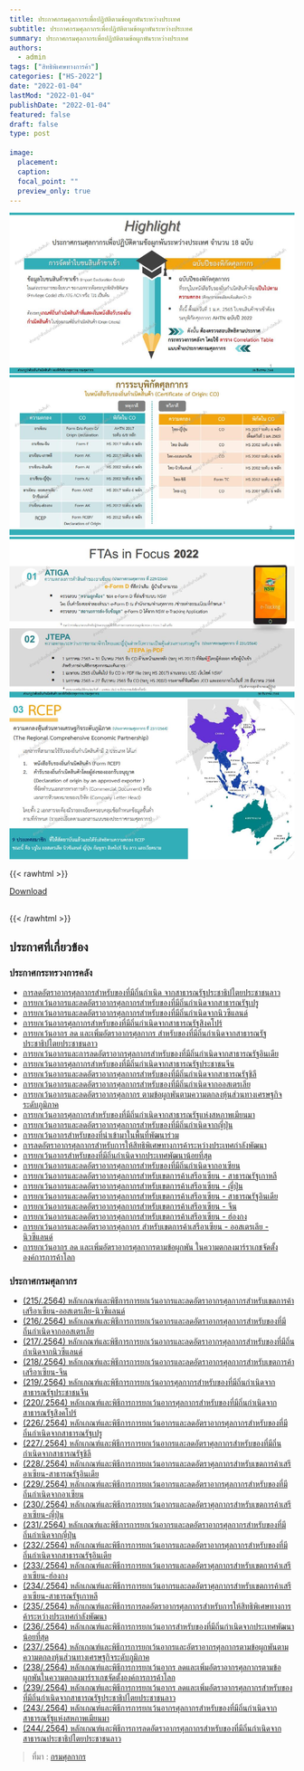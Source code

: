 ```yaml
---
title: ประกาศกรมศุลกากรเพื่อปฏิบัติตามข้อผูกพันระหว่างประเทศ
subtitle: ประกาศกรมศุลกากรเพื่อปฏิบัติตามข้อผูกพันระหว่างประเทศ
summary: ประกาศกรมศุลกากรเพื่อปฏิบัติตามข้อผูกพันระหว่างประเทศ
authors:
  - admin
tags: ["สิทธิพิเศษทางการค้า"]
categories: ["HS-2022"]
date: "2022-01-04"
lastMod: "2022-01-04"
publishDate: "2022-01-04"
featured: false
draft: false
type: post

image:
  placement:
  caption:
  focal_point: ""
  preview_only: true
---
```




![](./img/docsjpg_Page1.jpg)
![](./img/docsjpg_Page2.jpg)  
![](./img/docsjpg_Page3.jpg) 
![](./img/docsjpg_Page4.jpg) 


{{< rawhtml >}}
<br>

<div class="article-tags">
<a class="badge badge-danger" href="./docs.pdf" target="_blank" id="download_files_new">Download</a>

</div>
<br>

{{< /rawhtml >}}


## ประกาศที่เกี่ยวข้อง


### ประกาศกระทรวงการคลัง

-   [การลดอัตราอากรศุลกากรสำหรับของที่มีถิ่นกำเนิด จากสาธารณรัฐประชาธิปไตยประชาชนลาว](https://www.customs.go.th/cont_strc_download_with_docno_date.php?lang=th&top_menu=menu_homepage&current_id=142329324146505f47464a4f464b46)
-   [การยกเว้นอากรและลดอัตราอากรศุลกากรสำหรับของที่มีถิ่นกำเนิดจากสาธารณรัฐเปรู](https://www.customs.go.th/cont_strc_download_with_docno_date.php?lang=th&top_menu=menu_homepage&current_id=142329324146505f47464b47464b46)
-   [การยกเว้นอากรและลดอัตราอากรศุลกากรสำหรับของที่มีถิ่นกำเนิดจากนิวซีแลนด์](https://www.customs.go.th/cont_strc_download_with_docno_date.php?lang=th&top_menu=menu_homepage&current_id=142329324146505f47464b47464a4f)
-   [การยกเว้นอากรศุลกากรสำหรับของที่มีถิ่นกำเนิดจากสาธารณรัฐสิงคโปร์](https://www.customs.go.th/cont_strc_download_with_docno_date.php?lang=th&top_menu=menu_homepage&current_id=142329324146505f47464b47464a4e)
-   [การยกเว้นอากร ลด และเพิ่มอัตราอากรศุลกากร สำหรับของที่มีถิ่นกำเนิดจากสาธารณรัฐประชาธิปไตยประชาชนลาว](https://www.customs.go.th/cont_strc_download_with_docno_date.php?lang=th&top_menu=menu_homepage&current_id=142329324146505f47464b46464b4d)
-   [การยกเว้นอากรและการลดอัตราอากรศุลกากรสำหรับของที่มีถิ่นกำเนิดจากสาธารณรัฐอินเดีย](https://www.customs.go.th/cont_strc_download_with_docno_date.php?lang=th&top_menu=menu_homepage&current_id=142329324146505f47464b46464b4c)
-   [การยกเว้นอากรศุลกากรสำหรับของที่มีถิ่นกำเนิดจากสาธารณรัฐประชาชนจีน](https://www.customs.go.th/cont_strc_download_with_docno_date.php?lang=th&top_menu=menu_homepage&current_id=142329324146505f47464b46464b4b)
-   [การยกเว้นอากรและลดอัตราอากรศุลกากรสำหรับของที่มีถิ่นกำเนิดจากสาธารณรัฐชิลี](https://www.customs.go.th/cont_strc_download_with_docno_date.php?lang=th&top_menu=menu_homepage&current_id=142329324146505f47464b46464b4a)
-   [การยกเว้นอากรและลดอัตราอากรศุลกากรสำหรับของที่มีถิ่นกำเนิดจากออสเตรเลีย](https://www.customs.go.th/cont_strc_download_with_docno_date.php?lang=th&top_menu=menu_homepage&current_id=142329324146505f47464b46464b49)
-   [การยกเว้นอากรและลดอัตราอากรศุลกากร ตามข้อผูกพันตามความตกลงหุ้นส่วนทางเศรษฐกิจระดับภูมิภาค](https://www.customs.go.th/cont_strc_download_with_docno_date.php?lang=th&top_menu=menu_homepage&current_id=142329324146505f47464b46464b47)
-   [การยกเว้นอากรศุลกากรสำหรับของที่มีถิ่นกำเนิดจากสาธารณรัฐแห่งสหภาพเมียนมา](https://www.customs.go.th/cont_strc_download_with_docno_date.php?lang=th&top_menu=menu_homepage&current_id=142329324146505f47464b46464a4e)
-   [การยกเว้นอากรและลดอัตราอากรศุลกากรสำหรับของที่มีถิ่นกำเนิดจากญี่ปุ่น](https://www.customs.go.th/cont_strc_download_with_docno_date.php?lang=th&top_menu=menu_homepage&current_id=142329324146505f47464a4f464b4d)
-   [การยกเว้นอากรสำหรับของที่นำเข้ามาในพื้นที่พัฒนาร่วม](https://www.customs.go.th/cont_strc_download_with_docno_date.php?lang=th&top_menu=menu_homepage&current_id=142329324146505f47464a4f464b4b)
-   [การลดอัตราอากรศุลกากรสำหรับการให้สิทธิพิเศษทางการค้าระหว่างประเทศกำลังพัฒนา](https://www.customs.go.th/cont_strc_download_with_docno_date.php?lang=th&top_menu=menu_homepage&current_id=142329324146505f47464a4f464b4a)
-   [การยกเว้นอากรสำหรับของที่มีถิ่นกำเนิดจากประเทศพัฒนาน้อยที่สุด](https://www.customs.go.th/cont_strc_download_with_docno_date.php?lang=th&top_menu=menu_homepage&current_id=142329324146505f47464a4f464b49)
-   [การยกเว้นอากรและลดอัตราอากรศุลกากรสำหรับของที่มีถิ่นกำเนิดจากอาเซียน](https://www.customs.go.th/cont_strc_download_with_docno_date.php?lang=th&top_menu=menu_homepage&current_id=142329324146505f47464a4f464b47)
-   [การยกเว้นอากรและลดอัตราอากรศุลกากรสำหรับเขตการค้าเสรีอาเซียน - สาธารณรัฐเกาหลี](https://www.customs.go.th/cont_strc_download_with_docno_date.php?lang=th&top_menu=menu_homepage&current_id=142329324146505f47464a4e464b4d)
-   [การยกเว้นอากรและลดอัตราอากรศุลกากรสำหรับเขตการค้าเสรีอาเซียน - ญี่ปุ่น](https://www.customs.go.th/cont_strc_download_with_docno_date.php?lang=th&top_menu=menu_homepage&current_id=142329324146505f47464a4e464b4c)
-   [การยกเว้นอากรและลดอัตราอากรศุลกากรสำหรับเขตการค้าเสรีอาเซียน - สาธารณรัฐอินเดีย](https://www.customs.go.th/cont_strc_download_with_docno_date.php?lang=th&top_menu=menu_homepage&current_id=142329324146505f47464a4e464b4b)
-   [การยกเว้นอากรและลดอัตราอากรศุลกากรสําหรับเขตการค้าเสรีอาเซียน - จีน](https://www.customs.go.th/cont_strc_download_with_docno_date.php?lang=th&top_menu=menu_homepage&current_id=142329324146505f47464a4e464b48)
-   [การยกเว้นอากรและลดอัตราอากรศุลกากรสำหรับเขตการค้าเสรีอาเซียน - ฮ่องกง](https://www.customs.go.th/cont_strc_download_with_docno_date.php?lang=th&top_menu=menu_homepage&current_id=142329324146505f47464a4e464b4a)
-   [การยกเว้นอากรและลดอัตราอากรศุลกากร สําหรับเขตการค้าเสรีอาเซียน - ออสเตรเลีย - นิวซีแลนด์](https://www.customs.go.th/cont_strc_download_with_docno_date.php?lang=th&top_menu=menu_homepage&current_id=142329324146505f47464a4e464b47)
-   [การยกเว้นอากร ลด และเพิ่มอัตราอากรศุลกากรตามข้อผูกพัน ในความตกลงมาร์ราเกชจัดตั้งองค์การการค้าโลก](https://www.customs.go.th/cont_strc_download_with_docno_date.php?lang=th&top_menu=menu_homepage&current_id=142329324146505f47464b47464b47)

### ประกาศกรมศุลกากร

-   [(215/.2564) หลักเกณฑ์และพิธีการการยกเว้นอากรและลดอัตราอากรศุลกากรสำหรับเขตการค้าเสรีอาเซียน-ออสเตรเลีย-นิวซีแลนด์](https://www.customs.go.th/cont_strc_download_with_docno_date.php?lang=th&top_menu=menu_homepage&current_id=142329324146505f46464b47464a4f)
-   [(216/.2564) หลักเกณฑ์และพิธีการการยกเว้นอากรและลดอัตราอากรศุลกากรสำหรับของที่มีถิ่นกำเนิดจากออสเตรเลีย](https://www.customs.go.th/cont_strc_download_with_docno_date.php?lang=th&top_menu=menu_homepage&current_id=142329324146505f46464b47464b46)
-   [(217/.2564) หลักเกณฑ์และพิธีการการยกเว้นอากรและลดอัตราอากรศุลกากรสำหรับของที่มีถิ่นกำเนิดจากนิวซีแลนด์](https://www.customs.go.th/cont_strc_download_with_docno_date.php?lang=th&top_menu=menu_homepage&current_id=142329324146505f46464b47464b47)
-   [(218/.2564) หลักเกณฑ์และพิธีการการยกเว้นอากรและลดอัตราอากรศุลกากรสำหรับเขตการค้าเสรีอาเซียน-จีน](https://www.customs.go.th/cont_strc_download_with_docno_date.php?lang=th&top_menu=menu_homepage&current_id=142329324146505f46464b47464b48)
-   [(219/.2564) หลักเกณฑ์และพิธีการการยกเว้นอากรศุลกากรสำหรับของที่มีถิ่นกำเนิดจากสาธารณรัฐประชาชนจีน](https://www.customs.go.th/cont_strc_download_with_docno_date.php?lang=th&top_menu=menu_homepage&current_id=142329324146505f46464b47464b49)
-   [(220/.2564) หลักเกณฑ์และพิธีการการยกเว้นอากรศุลกากรสำหรับของที่มีถิ่นกำเนิดจากสาธารณรัฐสิงคโปร์](https://www.customs.go.th/cont_strc_download_with_docno_date.php?lang=th&top_menu=menu_homepage&current_id=142329324146505f46464b49464a4e)
-   [(226/.2564) หลักเกณฑ์และพิธีการการยกเว้นอากรและลดอัตราอากรศุลกากรสำหรับของที่มีถิ่นกำเนิดจากสาธารณรัฐเปรู](https://www.customs.go.th/cont_strc_download_with_docno_date.php?lang=th&top_menu=menu_homepage&current_id=142329324146505f46464b47464b4a)
-   [(227/.2564) หลักเกณฑ์และพิธีการการยกเว้นอากรและลดอัตราศุลกากรสำหรับของที่มีถิ่นกำเนิดจากสาธารณรัฐชิลี](https://www.customs.go.th/cont_strc_download_with_docno_date.php?lang=th&top_menu=menu_homepage&current_id=142329324146505f46464b48464b48)
-   [(228/.2564) หลักเกณฑ์และพิธีการการยกเว้นอากรและลดอัตราศุลกากรสำหรับเขตการค้าเสรีอาเซียน-สาธารณรัฐอินเดีย](https://www.customs.go.th/cont_strc_download_with_docno_date.php?lang=th&top_menu=menu_homepage&current_id=142329324146505f46464b48464b47)
-   [(229/.2564) หลักเกณฑ์และพิธีการการยกเว้นอากรและลดอัตราอากรศุลกากรสำหรับของที่มีถิ่นกำเนิดจากอาเซียน](https://www.customs.go.th/cont_strc_download_with_docno_date.php?lang=th&top_menu=menu_homepage&current_id=142329324146505f46464b48464b46)
-   [(230/.2564) หลักเกณฑ์และพิธีการการยกเว้นอากรและลดอัตราศุลกากรสำหรับเขตการค้าเสรีอาเซียน-ญี่ปุ่น](https://www.customs.go.th/cont_strc_download_with_docno_date.php?lang=th&top_menu=menu_homepage&current_id=142329324146505f46464b48464b4c)
-   [(231/.2564) หลักเกณฑ์และพิธีการการยกเว้นอากรและลดอัตราอากรศุลกากรสำหรับของที่มีถิ่นกำเนิดจากญี่ปุ่น](https://www.customs.go.th/cont_strc_download_with_docno_date.php?lang=th&top_menu=menu_homepage&current_id=142329324146505f46464b48464a4f)
-   [(232/.2564) หลักเกณฑ์และพิธีการการยกเว้นอากรและลดอัตราอากรศุลกากรสำหรับของที่มีถิ่นกำเนิดจากสาธารณรัฐอินเดีย](https://www.customs.go.th/cont_strc_download_with_docno_date.php?lang=th&top_menu=menu_homepage&current_id=142329324146505f46464b48464a4e)
-   [(233/.2564) หลักเกณฑ์และพิธีการการยกเว้นอากรและลดอัตราศุลกากรสำหรับเขตการค้าเสรีอาเซียน-ฮ่องกง](https://www.customs.go.th/cont_strc_download_with_docno_date.php?lang=th&top_menu=menu_homepage&current_id=142329324146505f46464b47464b4d)
-   [(234/.2564) หลักเกณฑ์และพิธีการการยกเว้นอากรและลดอัตราศุลกากรสำหรับเขตการค้าเสรีอาเซียน-สาธารณรัฐเกาหลี](https://www.customs.go.th/cont_strc_download_with_docno_date.php?lang=th&top_menu=menu_homepage&current_id=142329324146505f46464b47464b4c)
-   [(235/.2564) หลักเกณฑ์และพิธีการการลดอัตราอากรศุลกากรสำหรับการให้สิทธิพิเศษทางการค้าระหว่างประเทศกำลังพัฒนา](https://www.customs.go.th/cont_strc_download_with_docno_date.php?lang=th&top_menu=menu_homepage&current_id=142329324146505f46464b48464b49)
-   [(236/.2564) หลักเกณฑ์และพิธีการการยกเว้นอากรสำหรับของที่มีถิ่นกำเนิดจากประเทศพัฒนาน้อยที่สุด](https://www.customs.go.th/cont_strc_download_with_docno_date.php?lang=th&top_menu=menu_homepage&current_id=142329324146505f46464b48464b4a)
-   [(237/.2564) หลักเกณฑ์และพิธีการการยกเว้นอากรและอัตราอากรศุลกากรตามข้อผูกพันตามความตกลงหุ้นส่วนทางเศรษฐกิจระดับภูมิภาค](https://www.customs.go.th/cont_strc_download_with_docno_date.php?lang=th&top_menu=menu_homepage&current_id=142329324146505f46464b4b464b4c)
-   [(238/.2564) หลักเกณฑ์และพิธีการการยกเว้นอากร ลดและเพิ่มอัตราอากรศุลกากรตามข้อผูกพันในความตกลงมาร์ราเกชจัดตั้งองค์การการค้าโลก](https://www.customs.go.th/cont_strc_download_with_docno_date.php?lang=th&top_menu=menu_homepage&current_id=142329324146505f46464b4d464b48)
-   [(239/.2564) หลักเกณฑ์และพิธีการการยกเว้นอากร ลดและเพิ่มอัตราอากรศุลกากรสำหรับของที่มีถิ่นกำเนิดจากสาธารณรัฐประชาธิปไตยประชาชนลาว](https://www.customs.go.th/cont_strc_download_with_docno_date.php?lang=th&top_menu=menu_homepage&current_id=142329324146505f46464b4d464b49)
-   [(243/.2564) หลักเกณฑ์และพิธีการการยกเว้นอากรศุลกากรสำหรับของที่มีถิ่นกำเนิดจากสาธารณรัฐแห่งสหภาพเมียนมา](https://www.customs.go.th/cont_strc_download_with_docno_date.php?lang=th&top_menu=menu_homepage&current_id=142329324146505f46464b4d464b4d)
- [(244/.2564) หลักเกณฑ์และพิธีการการลดอัตราอากรศุลกากรสำหรับของที่มีถิ่นกำเนิดจากสาธารณประชาธิปไตยประชาชนลาว](https://www.customs.go.th/cont_strc_download_with_docno_date.php?lang=th&top_menu=menu_homepage&current_id=142329324146505f46464b4d464b4b)


> ที่มา : [กรมศุลกากร](https://www.customs.go.th/cont_strc_simple_with_date.php?current_id=142329324146505f46464b46464b4b)